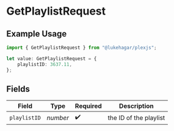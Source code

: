 # GetPlaylistRequest

## Example Usage

```typescript
import { GetPlaylistRequest } from "@lukehagar/plexjs";

let value: GetPlaylistRequest = {
    playlistID: 3637.11,
};
```

## Fields

| Field                  | Type                   | Required               | Description            |
| ---------------------- | ---------------------- | ---------------------- | ---------------------- |
| `playlistID`           | *number*               | :heavy_check_mark:     | the ID of the playlist |